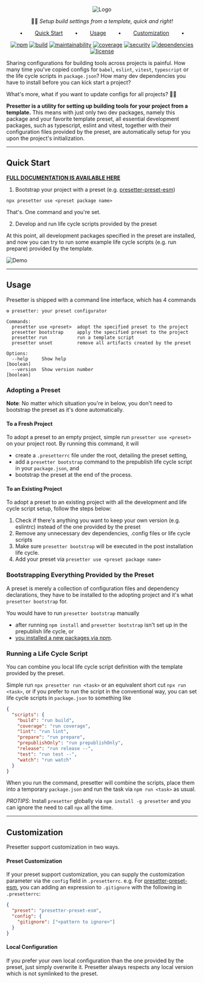 <div align="center">

![Logo](https://github.com/alvis/presetter/raw/master/assets/logo.svg)

🏄🏻 _Setup build settings from a template, quick and right!_

•   [Quick Start](#quick-start)   •   [Usage](#usage)   •   [Customization](#customization)   •

[![npm](https://img.shields.io/npm/v/presetter?style=flat-square)](https://github.com/alvis/presetter/releases)
[![build](https://img.shields.io/github/actions/workflow/status/alvis/presetter/test.yaml?branch=master&style=flat-square)](https://github.com/alvis/presetter/actions)
[![maintainability](https://img.shields.io/codeclimate/maintainability/alvis/presetter?style=flat-square)](https://codeclimate.com/github/alvis/presetter/maintainability)
[![coverage](https://img.shields.io/codeclimate/coverage/alvis/presetter?style=flat-square)](https://codeclimate.com/github/alvis/presetter/test_coverage)
[![security](https://img.shields.io/snyk/vulnerabilities/github/alvis/presetter/packages/presetter/package.json.svg?style=flat-square)](https://snyk.io/test/github/alvis/presetter?targetFile=packages/presetter/package.json&style=flat-square)
[![dependencies](https://img.shields.io/librariesio/release/npm/presetter-presetter?style=flat-square)](https://libraries.io/npm/presetter-presetter)
[![license](https://img.shields.io/github/license/alvis/presetter.svg?style=flat-square)](https://github.com/alvis/presetter/blob/master/LICENSE)

</div>

Sharing configurations for building tools across projects is painful. How many time you've copied configs for `babel`, `eslint`, `vitest`, `typescript` or the life cycle scripts in `package.json`?
How many dev dependencies you have to install before you can kick start a project?

What's more, what if you want to update configs for all projects? :man_facepalming:

**Presetter is a utility for setting up building tools for your project from a template.** This means with just only two dev packages, namely this package and your favorite template preset, all essential development packages, such as typescript, eslint and vitest, together with their configuration files provided by the preset, are automatically setup for you upon the project's initialization.

---

## Quick Start

[**FULL DOCUMENTATION IS AVAILABLE HERE**](https://github.com/alvis/presetter/blob/master/README.md)

1. Bootstrap your project with a preset (e.g. [presetter-preset-esm](https://github.com/alvis/presetter/tree/master/packages/preset-esm))

```shell
npx presetter use <preset package name>
```

That's. One command and you're set.

2. Develop and run life cycle scripts provided by the preset

At this point, all development packages specified in the preset are installed,
and now you can try to run some example life cycle scripts (e.g. run prepare) provided by the template.

![Demo](https://raw.githubusercontent.com/alvis/presetter/master/assets/demo.gif)

---

## Usage

Presetter is shipped with a command line interface, which has 4 commands

```
⚙ presetter: your preset configurator

Commands:
  presetter use <preset>  adopt the specified preset to the project
  presetter bootstrap     apply the specified preset to the project
  presetter run           run a template script
  presetter unset         remove all artifacts created by the preset

Options:
  --help     Show help                                                 [boolean]
  --version  Show version number                                       [boolean]
```

### Adopting a Preset

**Note**: No matter which situation you're in below,
you don't need to bootstrap the preset as it's done automatically.

#### To a Fresh Project

To adopt a preset to an empty project, simple run `presetter use <preset>` on your project root.
By running this command, it will

- create a `.presetterrc` file under the root, detailing the preset setting,
- add a `presetter bootstrap` command to the prepublish life cycle script in your `package.json`, and
- bootstrap the preset at the end of the process.

#### To an Existing Project

To adopt a preset to an existing project with all the development and life cycle script setup,
follow the steps below:

1. Check if there's anything you want to keep your own version (e.g. eslintrc) instead of the one provided by the preset
2. Remove any unnecessary dev dependencies, .config files or life cycle scripts
3. Make sure `presetter bootstrap` will be executed in the post installation life cycle.
4. Add your preset via `presetter use <preset package name>`

### Bootstrapping Everything Provided by the Preset

A preset is merely a collection of configuration files and dependency declarations,
they have to be installed to the adopting project and it's what `presetter bootstrap` for.

You would have to run `presetter bootstrap` manually

- after running `npm install` and `presetter bootstrap` isn't set up in the prepublish life cycle, or
- [you installed a new packages via npm](https://github.com/alvis/presetter/blob/master/README.md#missing-dependent-development-packages-after-npm-install-package).

### Running a Life Cycle Script

You can combine you local life cycle script definition with the template provided by the preset.

Simple run `npx presetter run <task>` or an equivalent short cut `npx run <task>`,
or if you prefer to run the script in the conventional way,
you can set life cycle scripts in `package.json` to something like

```json
{
  "scripts": {
    "build": "run build",
    "coverage": "run coverage",
    "lint": "run lint",
    "prepare": "run prepare",
    "prepublishOnly": "run prepublishOnly",
    "release": "run release --",
    "test": "run test --",
    "watch": "run watch"
  }
}
```

When you run the command, presetter will combine the scripts,
place them into a temporary `package.json` and run the task via `npm run <task>` as usual.

_PROTIPS_: Install `presetter` globally via `npm install -g presetter` and you can ignore the need to call `npx` all the time.

---

## Customization

Presetter support customization in two ways.

#### Preset Customization

If your preset support customization, you can supply the customization parameter via the `config` field in `.presetterrc`.
e.g. For [presetter-preset-esm](https://github.com/alvis/presetter/tree/master/packages/preset-esm), you can adding an expression to `.gitignore` with the following in `.presetterrc`:

```json
{
  "preset": "presetter-preset-esm",
  "config": {
    "gitignore": ["<pattern to ignore>"]
  }
}
```

#### Local Configuration

If you prefer your own local configuration than the one provided by the preset, just simply overwrite it.
Presetter always respects any local version which is not symlinked to the preset.

